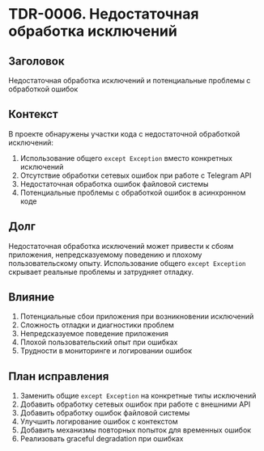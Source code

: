 # TDR-0006. Недостаточная обработка исключений

## Заголовок
Недостаточная обработка исключений и потенциальные проблемы с обработкой ошибок

## Контекст
В проекте обнаружены участки кода с недостаточной обработкой исключений:
1. Использование общего `except Exception` вместо конкретных исключений
2. Отсутствие обработки сетевых ошибок при работе с Telegram API
3. Недостаточная обработка ошибок файловой системы
4. Потенциальные проблемы с обработкой ошибок в асинхронном коде

## Долг
Недостаточная обработка исключений может привести к сбоям приложения, непредсказуемому поведению и плохому пользовательскому опыту. Использование общего `except Exception` скрывает реальные проблемы и затрудняет отладку.

## Влияние
1. Потенциальные сбои приложения при возникновении исключений
2. Сложность отладки и диагностики проблем
3. Непредсказуемое поведение приложения
4. Плохой пользовательский опыт при ошибках
5. Трудности в мониторинге и логировании ошибок

## План исправления
1. Заменить общие `except Exception` на конкретные типы исключений
2. Добавить обработку сетевых ошибок при работе с внешними API
3. Добавить обработку ошибок файловой системы
4. Улучшить логирование ошибок с контекстом
5. Добавить механизмы повторных попыток для временных ошибок
6. Реализовать graceful degradation при ошибках